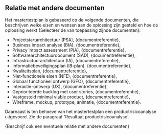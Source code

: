 ## Relatie met andere documenten

Het mastertestplan is gebaseerd op de volgende documenten, die beschrijven welke eisen en wensen aan de oplossing zijn gesteld en hoe de oplossing werkt {Selecteer de van toepassing zijnde documenten}:

* Projectstartarchitectuur (PSA), {documentreferentie},
* Business impact analyse (BIA), {documentreferentie},
* Privacy impact assessment (PIA), {documentreferentie},
* Softwarearchitectuurdocument (SAD), {documentreferentie},
* Infrastructuurarchitectuur (IA), {documentreferentie},
* Informatiebeveiligingsplan (IB-plan), {documentreferentie},
* Kwaliteitsplan, {documentreferentie},
* Niet-functionele eisen (NFE), {documentreferentie},
* Globaal functioneel ontwerp (GFO), {documentreferentie},
* Interactie-ontwerp (UX), {documentreferentie},
* Geprioriteerde backlog met user stories, {documentreferentie},
* Vastgesteld minimal viable product, {documentreferentie},
* Wireframe, mockup, prototype, animatie, {documentreferentie}.

Daarnaast is ten behoeve van het mastertestplan een productrisicoanalyse uitgevoerd. Zie de paragraaf 'Resultaat productrisicoanalyse'.

{Beschrijf ook een eventuele relatie met andere documenten}
